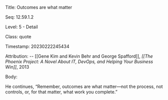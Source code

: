 Title:  Outcomes are what matter

Seq:    12.59.1.2

Level:  5 - Detail

Class:  quote

Timestamp: 20230222245434

Attribution: -- [[Gene Kim and Kevin Behr and George Spafford]], *[[The Phoenix Project: A Novel About IT, DevOps, and Helping Your Business Win]]*, 2013

Body:

He continues, “Remember, outcomes are what matter—not the process, not controls, or, for that matter, what work you complete.”


